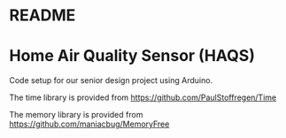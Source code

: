 # README #

# Home Air Quality Sensor (HAQS)
Code setup for our senior design project using Arduino. 

The time library is provided from https://github.com/PaulStoffregen/Time

The memory library is provided from https://github.com/maniacbug/MemoryFree